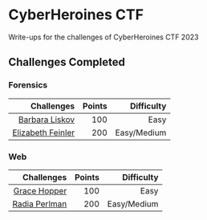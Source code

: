 # CyberHeroines CTF

Write-ups for the challenges of CyberHeroines CTF 2023 

## Challenges Completed

### Forensics

|    Challenges   | Points | Difficulty |
|----------------:|-------:|-----------:|
| [Barbara Liskov]() |     100|     Easy|
| [Elizabeth Feinler]()  |     200| Easy/Medium  |

### Web

|    Challenges   | Points | Difficulty |
|----------------:|-------:|-----------:|
| [Grace Hopper]()  |     100| Easy   |
| [Radia Perlman]()   |     200| Easy/Medium   |
